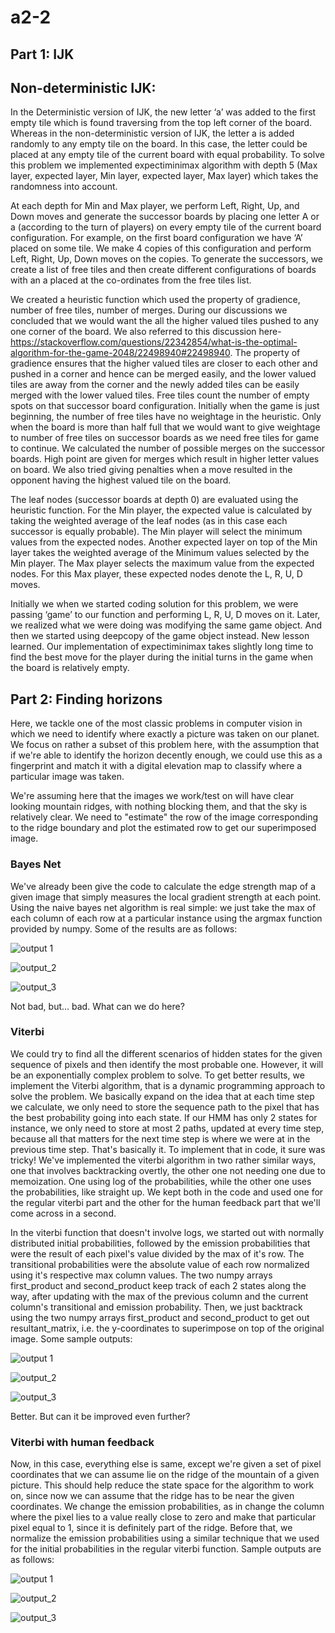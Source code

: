 # a2-2
## Part 1: IJK

## Non-deterministic IJK: 

In the Deterministic version of IJK, the new letter ‘a’ was added to the first empty tile which is found traversing from the top left corner of the board. Whereas in the non-deterministic version of IJK, the letter a is added randomly to any empty tile on the board. In this case, the letter could be placed at any empty tile of the current board with equal probability. To solve this problem we implemented expectiminimax algorithm with depth 5 (Max layer, expected layer, Min layer, expected layer, Max layer)  which takes the randomness into account.  

At each depth for Min and Max player, we perform Left, Right, Up, and Down moves and generate the successor boards by placing one letter A or a (according to the turn of players) on every empty tile of the current board configuration. For example, on the first board configuration we have ‘A’ placed on some tile. We make 4 copies of this configuration and perform Left, Right, Up, Down moves on the copies. To generate the successors, we create a list of free tiles and then create different configurations of boards with an a placed at the co-ordinates from the free tiles list. 

We created a heuristic function which used the property of gradience, number of free tiles, number of merges. During our discussions we concluded that we would want the all the higher valued tiles pushed to any one corner of the board. We also referred to this discussion here- https://stackoverflow.com/questions/22342854/what-is-the-optimal-algorithm-for-the-game-2048/22498940#22498940. The property of gradience ensures that the higher valued tiles are closer to each other and pushed in a corner and hence can be merged easily, and the lower valued tiles are away from the corner and the newly added tiles can be easily merged with the lower valued tiles. Free tiles count the number of empty spots on that successor board configuration. Initially when the game is just beginning, the number of free tiles have no weightage in the heuristic. Only when the board is more than half full that we would want to give weightage to number of free tiles on successor boards as we need free tiles for game to continue. We calculated the number of possible merges on the successor boards. High point are given for merges which result in higher letter values on board. We also tried giving penalties when a move resulted in the opponent having the highest valued tile on the board. 

The leaf nodes (successor boards at depth 0) are evaluated using the heuristic function. For the Min player, the expected value is calculated by taking the weighted average of the leaf nodes (as in this case each successor is equally probable). The Min player will select the minimum values from the expected nodes. Another expected layer on top of the Min layer takes the weighted average of the Minimum values selected by the Min player. The Max player selects the maximum value from the expected nodes. For this Max player, these expected nodes denote the L, R, U, D moves. 

Initially we when we started coding solution for this problem, we were passing ‘game’ to our function and performing L, R, U, D moves on it. Later, we realized what we were doing was modifying the same game object. And then we started using deepcopy of the game object instead. New lesson learned. Our implementation of expectiminimax takes slightly long time to find the best move for the player during the initial turns in the game when the board is relatively empty. 
## Part 2: Finding horizons

Here, we tackle one of the most classic problems in computer vision in which we need to identify where exactly a picture was taken on our planet. We focus on rather a subset of this problem here, with the assumption that if we're able to identify the horizon decently enough, we could use this as a fingerprint and match it with a digital elevation map to classify where a particular image was taken.

We're assuming here that the images we work/test on will have clear looking mountain ridges, with nothing blocking them, and that the sky is relatively clear. We need to "estimate" the row of the image corresponding to the ridge boundary and plot the estimated row to get our superimposed image.

### Bayes Net
We've already been give the code to calculate the edge strength map of a given image that simply measures the local gradient strength at each point. Using the naive bayes net algorithm is real simple: we just take the max of each column of each row at a particular instance using the argmax function provided by numpy. Some of the results are as follows:

![output 1](part2/bayes_net/mountain_output_simple.jpg)

![output_2](part2/bayes_net/mountain4_output_simple.jpg)

![output_3](part2/bayes_net/mountain7_output_simple.jpg)

Not bad, but... bad. What can we do here?

### Viterbi
We could try to find all the different scenarios of hidden states for the given sequence of pixels and then identify the most probable one. However, it will be an exponentially complex problem to solve. To get better results, we implement the Viterbi algorithm, that is a dynamic programming approach to solve the problem. We basically expand on the idea that at each time step we calculate, we only need to store the sequence path to the pixel that has the best probability going into each state. If our HMM has only 2 states for instance, we only need to store at most 2 paths, updated at every time step, because all that matters for the next time step is where we were at in the previous time step. That's basically it.
To implement that in code, it sure was tricky! We've implemented the viterbi algorithm in two rather similar ways, one that involves backtracking overtly, the other one not needing one due to memoization. One using log of the probabilities, while the other one uses the probabilities, like straight up. We kept both in the code and used one for the regular viterbi part and the other for the human feedback part that we'll come across in a second.

In the viterbi function that doesn't involve logs, we started out with normally distributed initial probabilities, followed by the emission probabilities that were the result of each pixel's value divided by the max of it's row. The transitional probabilities were the absolute value of each row normalized using it's respective max column values. The two numpy arrays first_product and second_product keep track of each 2 states along the way, after updating with the max of the previous column and the current column's transitional and emission probability. Then, we just backtrack using the two numpy arrays first_product and second_product to get out resultant_matrix, i.e. the y-coordinates to superimpose on top of the original image. Some sample outputs:

![output 1](part2/viterbi/mountain5_output_map.jpg)

![output_2](part2/viterbi/mountain4_output_map.jpg)

![output_3](part2/viterbi/mountain7_output_map.jpg)

Better. But can it be improved even further?

### Viterbi with human feedback

Now, in this case, everything else is same, except we're given a set of pixel coordinates that we can assume lie on the ridge of the mountain of a given picture. This should help reduce the state space for the algorithm to work on, since now we can assume that the ridge has to be near the given coordinates. We change the emission probabilities, as in change the column where the pixel lies to a value really close to zero and make that particular pixel equal to 1, since it is definitely part of the ridge. Before that, we normalize the emission probabilities using a similar technique that we used for the initial probabilities in the regular viterbi function. Sample outputs are as follows:

![output 1](part2/human_viterbi/mountain5_output_human.jpg)

![output_2](part2/human_viterbi/mountain8_output_human.jpg)

![output_3](part2/human_viterbi/mountain_output_human.jpg)
